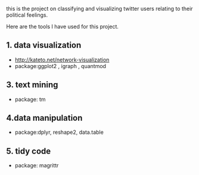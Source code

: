 this is the project on classifying and visualizing twitter users relating to their political feelings.

Here are the tools I have used for this project.

## 1. data visualization 

- <http://kateto.net/network-visualization>  
- package:ggplot2 , igraph , quantmod 

## 3. text mining  

- package: tm  

## 4.data manipulation 

- package:dplyr, reshape2, data.table

## 5. tidy code  
- package: magrittr
